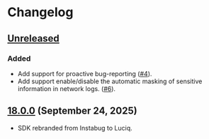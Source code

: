 # Changelog

## [Unreleased](https://github.com/luciqai/luciq-flutter-sdk/compare/v18.0.0...dev)

### Added

- Add support for proactive bug-reporting ([#4](https://github.com/luciqai/luciq-flutter-sdk/pull/4)).
-  Add support enable/disable the automatic masking of sensitive information in network logs. ([#6](https://github.com/luciqai/luciq-flutter-sdk/pull/6)).

## [18.0.0](https://github.com/luciqai/luciq-flutter-sdk/compare/v18.0.0...dev) (September 24, 2025)

- SDK rebranded from Instabug to Luciq.
